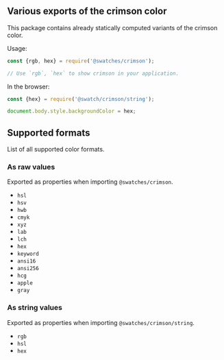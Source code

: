 ## Various exports of the crimson color

This package contains already statically computed variants of the crimson color.

Usage:
```js
const {rgb, hex} = require('@swatches/crimson');

// Use `rgb`, `hex` to show crimson in your application.
```

In the browser:
```js
const {hex} = require('@swatch/crimson/string');

document.body.style.backgroundColor = hex;
```

## Supported formats


List of all supported color formats.

### As raw values

Exported as properties when importing `@swatches/crimson`.

- `hsl`
- `hsv`
- `hwb`
- `cmyk`
- `xyz`
- `lab`
- `lch`
- `hex`
- `keyword`
- `ansi16`
- `ansi256`
- `hcg`
- `apple`
- `gray`

### As string values

Exported as properties when importing `@swatches/crimson/string`.

- `rgb`
- `hsl`
- `hex`
